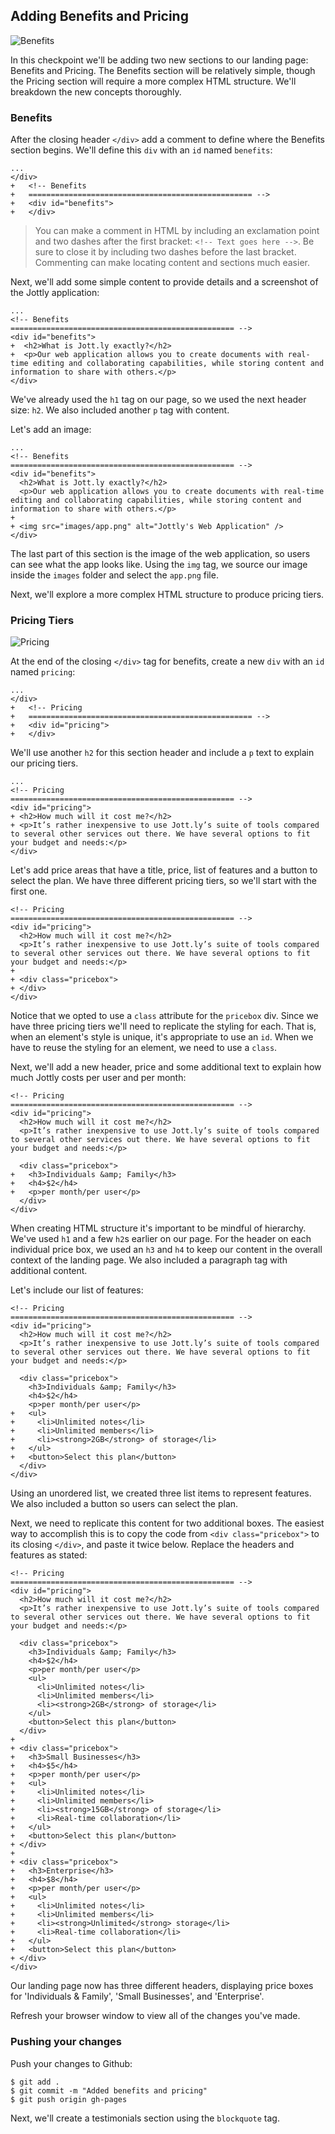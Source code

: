 ## Adding Benefits and Pricing

![Benefits](http://cl.ly/WEu8/04-benefits.png)

In this checkpoint we'll be adding two new sections to our landing page: Benefits and Pricing. The Benefits section will be relatively simple, though the Pricing section will require a more complex HTML structure. We'll breakdown the new concepts thoroughly.

### Benefits

After the closing header `</div>` add a comment to define where the Benefits section begins. We'll define this `div` with an `id` named `benefits`:

```html(index.html)
...
</div>
+	<!-- Benefits
+	================================================== -->
+	<div id="benefits">
+	</div>
```

> You can make a comment in HTML by including an exclamation point and two dashes after the first bracket: `<!-- Text goes here -->`. Be sure to close it by including two dashes before the last bracket. Commenting can make locating content and sections much easier.

Next, we'll add some simple content to provide details and a screenshot of the Jottly application:

```html(index.html)
...
<!-- Benefits
================================================== -->
<div id="benefits">
+  <h2>What is Jott.ly exactly?</h2>
+  <p>Our web application allows you to create documents with real-time editing and collaborating capabilities, while storing content and information to share with others.</p>
</div>
```

We've already used the `h1` tag on our page, so we used the next header size: `h2`. We also included another `p` tag with content.

Let's add an image:

```html(index.html)
...
<!-- Benefits
================================================== -->
<div id="benefits">
  <h2>What is Jott.ly exactly?</h2>
  <p>Our web application allows you to create documents with real-time editing and collaborating capabilities, while storing content and information to share with others.</p>
+
+ <img src="images/app.png" alt="Jottly's Web Application" />
</div>
```

The last part of this section is the image of the web application, so users can see what the app looks like. Using the `img` tag, we source our image inside the `images` folder and select the `app.png` file.

Next, we'll explore a more complex HTML structure to produce pricing tiers.

### Pricing Tiers

![Pricing](http://cl.ly/WFh1/04-pricing.png)

At the end of the closing `</div>` tag for benefits, create a new `div` with an `id` named `pricing`:

```html(index.html)
...
</div>
+	<!-- Pricing
+	================================================== -->
+	<div id="pricing">
+	</div>
```

We'll use another `h2` for this section header and include a `p` text to explain our pricing tiers.

```html(index.html)
...
<!-- Pricing
================================================== -->
<div id="pricing">
+ <h2>How much will it cost me?</h2>
+ <p>It’s rather inexpensive to use Jott.ly’s suite of tools compared to several other services out there. We have several options to fit your budget and needs:</p>
</div>
```

Let's add price areas that have a title, price, list of features and a button to select the plan. We have three different pricing tiers, so we'll start with the first one.

```html(index.html)
<!-- Pricing
================================================== -->
<div id="pricing">
  <h2>How much will it cost me?</h2>
  <p>It’s rather inexpensive to use Jott.ly’s suite of tools compared to several other services out there. We have several options to fit your budget and needs:</p>
+
+ <div class="pricebox">
+ </div>
</div>
```

Notice that we opted to use a `class` attribute for the `pricebox` div. Since we have three pricing tiers we'll need to replicate the styling for each. That is, when an element's style is unique, it's appropriate to use an `id`. When we have to reuse the styling for an element, we need to use a `class`.

Next, we'll add a new header, price and some additional text to explain how much Jottly costs per user and per month:

```html(index.html)
<!-- Pricing
================================================== -->
<div id="pricing">
  <h2>How much will it cost me?</h2>
  <p>It’s rather inexpensive to use Jott.ly’s suite of tools compared to several other services out there. We have several options to fit your budget and needs:</p>

  <div class="pricebox">
+   <h3>Individuals &amp; Family</h3>
+   <h4>$2</h4>
+   <p>per month/per user</p>
  </div>
</div>
```

When creating HTML structure it's important to be mindful of hierarchy. We've used `h1` and a few `h2`s earlier on our page. For the header on each individual price box, we used an `h3` and `h4` to keep our content in the overall context of the landing page. We also included a paragraph tag with additional content.

Let's include our list of features:

```html(index.html)
<!-- Pricing
================================================== -->
<div id="pricing">
  <h2>How much will it cost me?</h2>
  <p>It’s rather inexpensive to use Jott.ly’s suite of tools compared to several other services out there. We have several options to fit your budget and needs:</p>

  <div class="pricebox">
    <h3>Individuals &amp; Family</h3>
    <h4>$2</h4>
    <p>per month/per user</p>
+   <ul>
+     <li>Unlimited notes</li>
+     <li>Unlimited members</li>
+     <li><strong>2GB</strong> of storage</li>
+   </ul>
+   <button>Select this plan</button>
  </div>
</div>
```

Using an unordered list, we created three list items to represent features. We also included a button so users can select the plan.

Next, we need to replicate this content for two additional boxes. The easiest way to accomplish this is to copy the code from `<div class="pricebox">` to its closing `</div>`, and paste it twice below. Replace the headers and features as stated:

```html(index.html)
<!-- Pricing
================================================== -->
<div id="pricing">
  <h2>How much will it cost me?</h2>
  <p>It’s rather inexpensive to use Jott.ly’s suite of tools compared to several other services out there. We have several options to fit your budget and needs:</p>

  <div class="pricebox">
    <h3>Individuals &amp; Family</h3>
    <h4>$2</h4>
    <p>per month/per user</p>
    <ul>
      <li>Unlimited notes</li>
      <li>Unlimited members</li>
      <li><strong>2GB</strong> of storage</li>
    </ul>
    <button>Select this plan</button>
  </div>
+
+ <div class="pricebox">
+   <h3>Small Businesses</h3>
+   <h4>$5</h4>
+   <p>per month/per user</p>
+   <ul>
+     <li>Unlimited notes</li>
+     <li>Unlimited members</li>
+     <li><strong>15GB</strong> of storage</li>
+     <li>Real-time collaboration</li>
+   </ul>
+   <button>Select this plan</button>
+ </div>
+
+ <div class="pricebox">
+   <h3>Enterprise</h3>
+   <h4>$8</h4>
+   <p>per month/per user</p>
+   <ul>
+     <li>Unlimited notes</li>
+     <li>Unlimited members</li>
+     <li><strong>Unlimited</strong> storage</li>
+     <li>Real-time collaboration</li>
+   </ul>
+   <button>Select this plan</button>
+ </div>
</div>
```

Our landing page now has three different headers, displaying price boxes for 'Individuals & Family', 'Small Businesses', and 'Enterprise'.

Refresh your browser window to view all of the changes you've made.

### Pushing your changes

Push your changes to Github:

```bash(Terminal)
$ git add .
$ git commit -m "Added benefits and pricing"
$ git push origin gh-pages
```

Next, we'll create a testimonials section using the `blockquote` tag.

